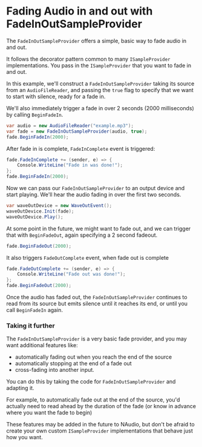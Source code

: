 # Fading Audio in and out with FadeInOutSampleProvider

The `FadeInOutSampleProvider` offers a simple, basic way to fade audio in and out.

It follows the decorator pattern common to many `ISampleProvider` implementations. You pass in the `ISampleProvider` that you want to fade in and out. 

In this example, we'll construct a `FadeInOutSampleProvider` taking its source from an `AudioFileReader`, and passing the `true` flag to specify that we want to start with silence, ready for a fade in.

We'll also immediately trigger a fade in over 2 seconds (2000 milliseconds) by calling `BeginFadeIn`.

```c#
var audio = new AudioFileReader("example.mp3");
var fade = new FadeInOutSampleProvider(audio, true);
fade.BeginFadeIn(2000);
```

After fade in is complete, `FadeInComplete` event is triggered:
```c#
fade.FadeInComplete += (sender, e) => {
    Console.WriteLine("Fade in was done!");
};
fade.BeginFadeIn(2000);
```

Now we can pass our `FadeInOutSampleProvider` to an output device and start playing. We'll hear the audio fading in over the first two seconds.

```c#
var waveOutDevice = new WaveOutEvent();
waveOutDevice.Init(fade);
waveOutDevice.Play();
```

At some point in the future, we might want to fade out, and we can trigger that with `BeginFadeOut`, again specifying a 2 second fadeout. 

```c#
fade.BeginFadeOut(2000);
```

It also triggers `FadeOutComplete` event, when fade out is complete

```c#
fade.FadeOutComplete += (sender, e) => {
    Console.WriteLine("Fade out was done!");
};
fade.BeginFadeOut(2000);
```

Once the audio has faded out, the `FadeInOutSampleProvider` continues to read from its source but emits silence until it reaches its end, or until you call `BeginFadeIn` again.

### Taking it further

The `FadeInOutSampleProvider` is a very basic fade provider, and you may want additional features like:

- automatically fading out when you reach the end of the source
- automatically stopping at the end of a fade out
- cross-fading into another input. 

You can do this by taking the code for `FadeInOutSampleProvider` and adapting it. 

For example, to automatically fade out at the end of the source, you'd actually need to read ahead by the duration of the fade (or know in advance where you want the fade to begin)

These features may be added in the future to NAudio, but don't be afraid to create your own custom `ISampleProvider` implementations that behave just how you want.